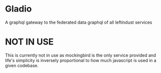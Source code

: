 # Gladio

A graphql gateway to the federated data graphql of all leftindust services

# NOT IN USE
This is currently not in use as mockingbird is the only service provided and life's simplicity is inversely proportional
to how much javascript is used in a given codebase. 